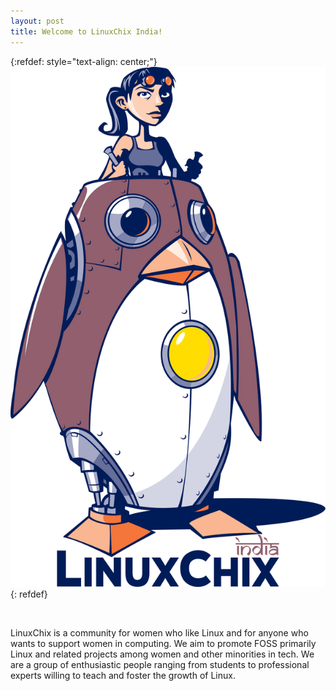 ```yaml
---
layout: post
title: Welcome to LinuxChix India!
---
```


{:refdef: style="text-align: center;"}
![LinuxChix logo](assets/img/logo_transparent.png)
{: refdef}


<br>


LinuxChix is a community for women who like Linux and for anyone who wants to support women in computing. We aim to promote FOSS primarily Linux and related projects among women and other minorities in tech. We are a group of enthusiastic people ranging from students to professional experts willing to teach and foster the growth of Linux.


